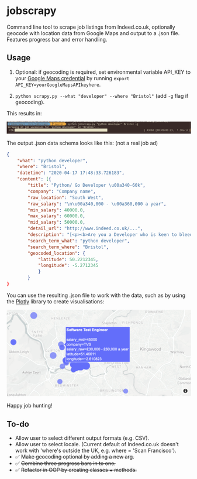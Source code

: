 # jobscrapy

Command line tool to scrape job listings from Indeed.co.uk, optionally geocode with location data from Google Maps and output to a .json file. Features progress bar and error handling.

## Usage

1. Optional: if geocoding is required, set environmental variable API_KEY to your [Google Maps credential](https://cloud.google.com/maps-platform/) by running `export API_KEY=yourGoogleMapsAPIkeyhere`.

2. `python scrapy.py --what "developer" --where "Bristol"` (add `-g` flag if geocoding).

This results in:

![Screeshot showing command line use.](https://raw.githubusercontent.com/zackads/jobscrapy/master/static/screenshot1.png)

The output .json data schema looks like this: (not a real job ad)

```json
{
    "what": "python developer",
    "where": "Bristol",
    "datetime": "2020-04-17 17:48:33.726183",
    "content": [{
        "title": "Python/ Go Developer \u00a340-60k",
        "company": "Company name",
        "raw_location": "South West",
        "raw_salary": "\n\u00a340,000 - \u00a360,000 a year",
        "min_salary": 40000.0,
        "max_salary": 60000.0,
        "mid_salary": 50000.0,
        "detail_url": "http://www.indeed.co.uk/...",
        "description": "[<p><b>Are you a Developer who is keen to bleed the edges of your experience?</b></p>, <p>If so, we would love to hear from you! ... ",
        "search_term_what": "python developer",
        "search_term_where": "Bristol",
        "geocoded_location": {
            "latitude": 50.2212345,
            "longitude": -5.2712345
            }
        }
}
```

You can use the resulting .json file to work with the data, such as by using the [Plotly](https://plotly.com/python/) library to create visualisations:

![Screenshot showing a bubble map using job vacancy location and salary data, created with the Python library Plotly.](https://raw.githubusercontent.com/zackads/jobscrapy/master/static/screenshot2.png)

Happy job hunting!

## To-do

- Allow user to select different output formats (e.g. CSV).
- Allow user to select locale. (Current default of Indeed.co.uk doesn't work with 'where's outside the UK, e.g. where = 'Scan Francisco').
- ✅ ~~Make geocoding optional by adding a new arg.~~
- ✅ ~~Combine three progress bars in to one.~~
- ✅ ~~Refactor in OOP by creating classes + methods.~~
